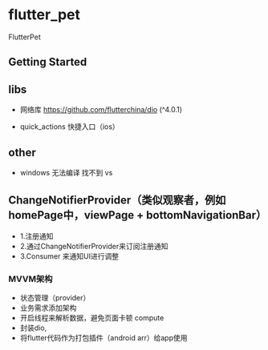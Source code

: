 # flutter_pet

FlutterPet

## Getting Started

## libs

- 网络库 https://github.com/flutterchina/dio (^4.0.1)

- quick_actions 快捷入口（ios）

## other
- windows 无法编译 找不到 vs

## ChangeNotifierProvider（类似观察者，例如homePage中，viewPage + bottomNavigationBar）
- 1.注册通知
- 2.通过ChangeNotifierProvider来订阅注册通知
- 3.Consumer 来通知UI进行调整 


### MVVM架构
- 状态管理（provider）
- 业务需求添加架构
- 开启线程来解析数据，避免页面卡顿 compute
- 封装dio,
- 将flutter代码作为打包插件（android arr）给app使用